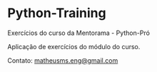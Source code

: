 # Python-Training
Exercícios do curso da Mentorama - Python-Pró

Aplicação de exercícios do módulo do curso.

Contato: matheusms.eng@gmail.com

